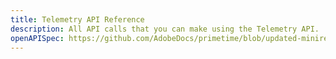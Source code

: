```yaml
---
title: Telemetry API Reference
description: All API calls that you can make using the Telemetry API.
openAPISpec: https://github.com/AdobeDocs/primetime/blob/updated-minireportapitest/src/pages/guides/telemetry/telemetry-api.json
---
```

